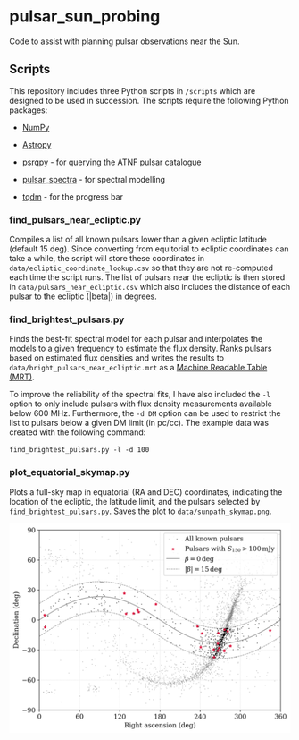# pulsar_sun_probing
Code to assist with planning pulsar observations near the Sun.

## Scripts
This repository includes three Python scripts in `/scripts` which are designed to be
used in succession. The scripts require the following Python packages:

- [NumPy](https://numpy.org/)

- [Astropy](https://www.astropy.org/)

- [psrqpy](https://psrqpy.readthedocs.io/en/latest/) - for querying the ATNF pulsar catalogue

- [pulsar_spectra](https://pulsar-spectra.readthedocs.io/en/latest/) - for spectral modelling

- [tqdm](https://tqdm.github.io/) - for the progress bar

### find_pulsars_near_ecliptic.py
Compiles a list of all known pulsars lower than a given ecliptic latitude (default 15 deg).
Since converting from equitorial to ecliptic coordinates can take a while, the script will
store these coordinates in `data/ecliptic_coordinate_lookup.csv` so that they are not
re-computed each time the script runs. The list of pulsars near the ecliptic is then stored
in `data/pulsars_near_ecliptic.csv` which also includes the distance of each pulsar to
the ecliptic (|beta|) in degrees.

### find_brightest_pulsars.py
Finds the best-fit spectral model for each pulsar and interpolates the models to a
given frequency to estimate the flux density. Ranks pulsars based on estimated flux
densities and writes the results to `data/bright_pulsars_near_ecliptic.mrt` as
a [Machine Readable Table (MRT)](https://journals.aas.org/mrt-standards/).

To improve the reliability of the spectral fits, I have also included the `-l` option
to only include pulsars with flux density measurements available below 600 MHz.
Furthermore, the `-d DM` option can be used to restrict the list to pulsars below a
given DM limit (in pc/cc). The example data was created with the following command:

    find_brightest_pulsars.py -l -d 100


### plot_equatorial_skymap.py
Plots a full-sky map in equatorial (RA and DEC) coordinates, indicating the location
of the ecliptic, the latitude limit, and the pulsars selected by `find_brightest_pulsars.py`.
Saves the plot to `data/sunpath_skymap.png`.

![equatorial skymap](https://github.com/cplee1/pulsar_sun_probing/blob/d5a8e74d7b1b4d4ff35eb5f26e8ca1ae4de7cb73/data/sunpath_skymap.png)